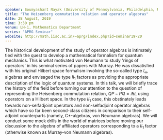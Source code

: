 ```yaml
---
speaker: Soumyashant Nayak (University of Pennsylvania, Philadelphia, USA)
title: "The Heisenberg commutation relation and operator algebras"
date: 28 August, 2019
time: 3:30 pm
venue: LH-1, Mathematics Department
series: "APRG Seminar"
website: http://math.iisc.ac.in/~aprg/index.php?id=seminar19-20
---
```


The historical development of the study of operator algebras is intimately
tied with the quest to develop a mathematical formalism for quantum mechanics.
This is what motivated von Neumann to study 'rings of operators' in his seminal
series of papers with Murray. He was dissatisfied with his original Hilbert
space formalism involving the so-called type $I_{\infty}$ algebras and envisaged
the type $II_1$ factors as providing the appropriate description of the logic
of quantum systems. In this talk, we will briefly trace the history of the field
before turning our attention to the question of representing the Heisenberg
commutation relation, $QP - PQ = i\hbar I$, using operators on a Hilbert space.
In the type $II_1$ case, this obstinately leads towards non-selfadjoint operators
and non-selfadjoint operator algebras which have so far been second-class citizens
in comparison to their self-adjoint counterparts (namely, C*-algebras, von Neumann
algebras). We will conduct some mock drills in the world of matrices before moving
our discussion to the algebra of affiliated operators corresponding to a $II_1$
factor (otherwise known as Murray-von Neumann algebras).
